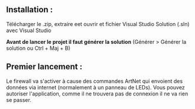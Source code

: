 ## Installation :

Télécharger le .zip, extraire eet ouvrir et fichier Visual Studio Solution (.sln) avec Visual Studio

**Avant de lancer le projet il faut générer la solution** (Générer > Générer la solution ou Ctrl + Maj + B)

## Premier lancement :

Le firewall va s'activer à cause des commandes ArtNet qui envoient des données via internet (normalement à un panneau de LEDs).
Vous pouvez autoriser l'application, comme il ne trouvera pas de connexion il ne va rien se passer.

